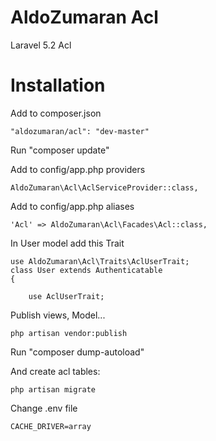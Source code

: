 # AldoZumaran Acl
Laravel 5.2 Acl

# Installation

Add to composer.json
    
    "aldozumaran/acl": "dev-master"
    
Run
    "composer update"
    
Add to config/app.php providers


    AldoZumaran\Acl\AclServiceProvider::class,
          

Add to config/app.php aliases
        
          
    'Acl' => AldoZumaran\Acl\Facades\Acl::class,


In User model add this Trait

    use AldoZumaran\Acl\Traits\AclUserTrait;
    class User extends Authenticatable
    {
    
        use AclUserTrait;
     
Publish views, Model...

    php artisan vendor:publish
    
Run "composer dump-autoload"

And create acl tables:
    
    php artisan migrate

Change .env file 

    CACHE_DRIVER=array
    

